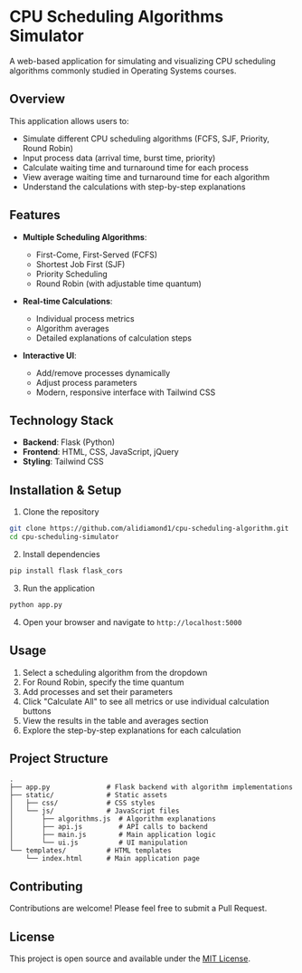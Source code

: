 # CPU Scheduling Algorithms Simulator

A web-based application for simulating and visualizing CPU scheduling algorithms commonly studied in Operating Systems courses.

## Overview

This application allows users to:
- Simulate different CPU scheduling algorithms (FCFS, SJF, Priority, Round Robin)
- Input process data (arrival time, burst time, priority)
- Calculate waiting time and turnaround time for each process
- View average waiting time and turnaround time for each algorithm
- Understand the calculations with step-by-step explanations

## Features

- **Multiple Scheduling Algorithms**:
  - First-Come, First-Served (FCFS)
  - Shortest Job First (SJF)
  - Priority Scheduling
  - Round Robin (with adjustable time quantum)

- **Real-time Calculations**:
  - Individual process metrics
  - Algorithm averages
  - Detailed explanations of calculation steps

- **Interactive UI**:
  - Add/remove processes dynamically
  - Adjust process parameters
  - Modern, responsive interface with Tailwind CSS

## Technology Stack

- **Backend**: Flask (Python)
- **Frontend**: HTML, CSS, JavaScript, jQuery
- **Styling**: Tailwind CSS

## Installation & Setup

1. Clone the repository
```bash
git clone https://github.com/alidiamond1/cpu-scheduling-algorithm.git
cd cpu-scheduling-simulator
```

2. Install dependencies
```bash
pip install flask flask_cors
```

3. Run the application
```bash
python app.py
```

4. Open your browser and navigate to `http://localhost:5000`

## Usage

1. Select a scheduling algorithm from the dropdown
2. For Round Robin, specify the time quantum
3. Add processes and set their parameters
4. Click "Calculate All" to see all metrics or use individual calculation buttons
5. View the results in the table and averages section
6. Explore the step-by-step explanations for each calculation

## Project Structure

```
.
├── app.py              # Flask backend with algorithm implementations
├── static/             # Static assets
│   ├── css/            # CSS styles
│   └── js/             # JavaScript files
│       ├── algorithms.js  # Algorithm explanations
│       ├── api.js         # API calls to backend
│       ├── main.js        # Main application logic
│       └── ui.js          # UI manipulation
└── templates/          # HTML templates
    └── index.html      # Main application page
```

## Contributing

Contributions are welcome! Please feel free to submit a Pull Request.

## License

This project is open source and available under the [MIT License](LICENSE). 